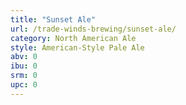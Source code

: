```yaml
---
title: "Sunset Ale"
url: /trade-winds-brewing/sunset-ale/
category: North American Ale
style: American-Style Pale Ale
abv: 0
ibu: 0
srm: 0
upc: 0
---
```


